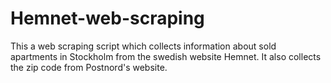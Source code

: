 # Hemnet-web-scraping
This a web scraping script which collects information about sold apartments in Stockholm from the swedish website Hemnet. It also collects the zip code from Postnord's website.
